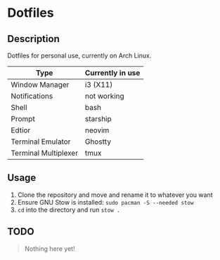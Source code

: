 # Dotfiles

## Description

Dotfiles for personal use, currently on Arch Linux.

| Type | Currently in use |
| --- | --- |
| Window Manager | i3 (X11) |
| Notifications | not working |
| Shell | bash |
| Prompt | starship |
| Edtior | neovim |
| Terminal Emulator | Ghostty |
| Terminal Multiplexer | tmux |

## Usage

1. Clone the repository and move and rename it to whatever you want
2. Ensure GNU Stow is installed: `sudo pacman -S --needed stow`
3. `cd` into the directory and run `stow .`

## TODO

> Nothing here yet!

